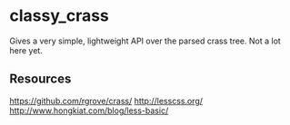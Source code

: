 # classy_crass

Gives a very simple, lightweight API over the parsed crass tree. Not a lot here yet.

## Resources

https://github.com/rgrove/crass/
http://lesscss.org/
http://www.hongkiat.com/blog/less-basic/


